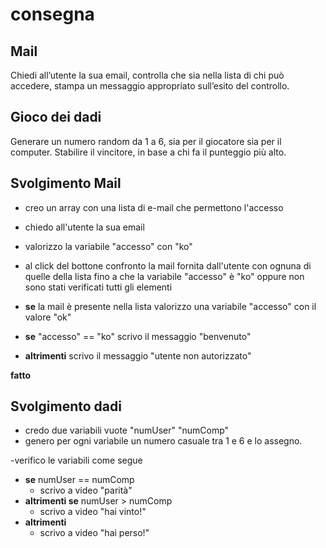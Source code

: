 # consegna

## Mail

Chiedi all’utente la sua email,
controlla che sia nella lista di chi può accedere,
stampa un messaggio appropriato sull’esito del controllo.

## Gioco dei dadi

Generare un numero random da 1 a 6, sia per il giocatore sia per il computer.
Stabilire il vincitore, in base a chi fa il punteggio più alto.

## Svolgimento Mail

- creo un array con una lista di e-mail che permettono l'accesso

- chiedo all'utente la sua email

- valorizzo la variabile "accesso" con "ko"

- al click del bottone confronto la mail fornita dall'utente con ognuna di quelle della lista fino a che la variabile "accesso" è "ko" oppure non sono stati verificati tutti gli elementi

- **se** la mail è presente nella lista valorizzo una variabile "accesso" con il valore "ok"

- **se** "accesso" == "ko" scrivo il messaggio "benvenuto"
- **altrimenti** scrivo il messaggio "utente non autorizzato"

**fatto**

## Svolgimento dadi

- credo due variabili vuote "numUser" "numComp"
- genero per ogni variabile un numero casuale tra 1 e 6 e lo assegno.

-verifico le variabili come segue

- **se** numUser == numComp
  - scrivo a video "parità"
- **altrimenti se** numUser > numComp
  - scrivo a video "hai vinto!"
- **altrimenti**
  - scrivo a video "hai perso!"
